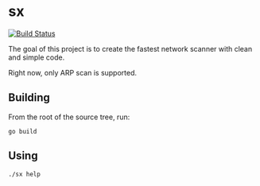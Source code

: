 # sx

[![Build Status](https://cloud.drone.io/api/badges/v-byte-cpu/sx/status.svg)](https://cloud.drone.io/v-byte-cpu/sx)

The goal of this project is to create the fastest network scanner with clean and simple code.

Right now, only ARP scan is supported.

## Building

From the root of the source tree, run:

```
go build
```

## Using

```
./sx help
```
